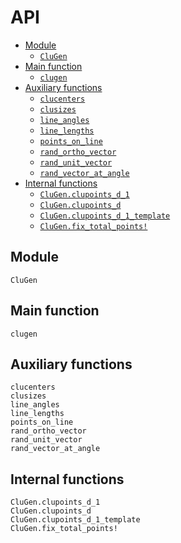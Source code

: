 # API

* [Module](@ref)
  * [`CluGen`](@ref)
* [Main function](@ref)
  * [`clugen`](@ref)
* [Auxiliary functions](@ref)
  * [`clucenters`](@ref)
  * [`clusizes`](@ref)
  * [`line_angles`](@ref)
  * [`line_lengths`](@ref)
  * [`points_on_line`](@ref)
  * [`rand_ortho_vector`](@ref)
  * [`rand_unit_vector`](@ref)
  * [`rand_vector_at_angle`](@ref)
* [Internal functions](@ref)
  * [`CluGen.clupoints_d_1`](@ref)
  * [`CluGen.clupoints_d`](@ref)
  * [`CluGen.clupoints_d_1_template`](@ref)
  * [`CluGen.fix_total_points!`](@ref)

## Module

```@docs
CluGen
```

## Main function

```@docs
clugen
```

## Auxiliary functions

```@docs
clucenters
clusizes
line_angles
line_lengths
points_on_line
rand_ortho_vector
rand_unit_vector
rand_vector_at_angle
```

## Internal functions

```@docs
CluGen.clupoints_d_1
CluGen.clupoints_d
CluGen.clupoints_d_1_template
CluGen.fix_total_points!
```
